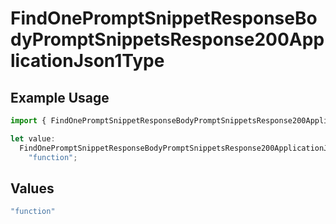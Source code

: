# FindOnePromptSnippetResponseBodyPromptSnippetsResponse200ApplicationJson1Type

## Example Usage

```typescript
import { FindOnePromptSnippetResponseBodyPromptSnippetsResponse200ApplicationJson1Type } from "orq-poc-typescript-multi-env-version/models/operations";

let value:
  FindOnePromptSnippetResponseBodyPromptSnippetsResponse200ApplicationJson1Type =
    "function";
```

## Values

```typescript
"function"
```